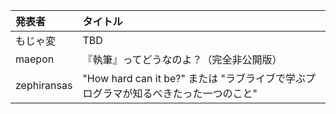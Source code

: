 | 発表者             | タイトル                 |
|:-------------------|:-------------------------|
| もじゃ変           | TBD                      |
| maepon             | 『執筆』ってどうなのよ？（完全非公開版） |
| zephiransas        | "How hard can it be?" または "ラブライブで学ぶプログラマが知るべきたった一つのこと" |

